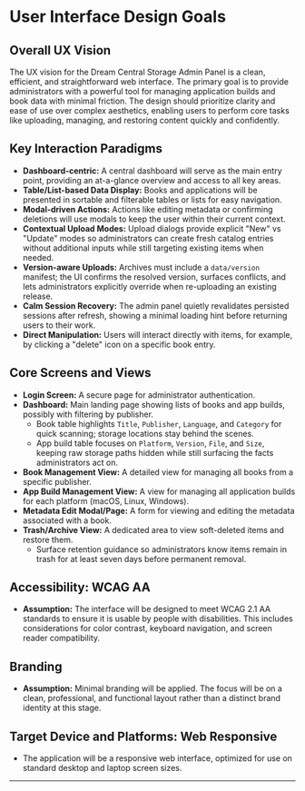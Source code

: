 # **User Interface Design Goals**

## **Overall UX Vision**

The UX vision for the Dream Central Storage Admin Panel is a clean, efficient, and straightforward web interface. The primary goal is to provide administrators with a powerful tool for managing application builds and book data with minimal friction. The design should prioritize clarity and ease of use over complex aesthetics, enabling users to perform core tasks like uploading, managing, and restoring content quickly and confidently.

## **Key Interaction Paradigms**

* **Dashboard-centric:** A central dashboard will serve as the main entry point, providing an at-a-glance overview and access to all key areas.
* **Table/List-based Data Display:** Books and applications will be presented in sortable and filterable tables or lists for easy navigation.
* **Modal-driven Actions:** Actions like editing metadata or confirming deletions will use modals to keep the user within their current context.
* **Contextual Upload Modes:** Upload dialogs provide explicit "New" vs "Update" modes so administrators can create fresh catalog entries without additional inputs while still targeting existing items when needed.
* **Version-aware Uploads:** Archives must include a `data/version` manifest; the UI confirms the resolved version, surfaces conflicts, and lets administrators explicitly override when re-uploading an existing release.
* **Calm Session Recovery:** The admin panel quietly revalidates persisted sessions after refresh, showing a minimal loading hint before returning users to their work.
* **Direct Manipulation:** Users will interact directly with items, for example, by clicking a "delete" icon on a specific book entry.

## **Core Screens and Views**

* **Login Screen:** A secure page for administrator authentication.
* **Dashboard:** Main landing page showing lists of books and app builds, possibly with filtering by publisher.
  * Book table highlights `Title`, `Publisher`, `Language`, and `Category` for quick scanning; storage locations stay behind the scenes.
  * App build table focuses on `Platform`, `Version`, `File`, and `Size`, keeping raw storage paths hidden while still surfacing the facts administrators act on.
* **Book Management View:** A detailed view for managing all books from a specific publisher.
* **App Build Management View:** A view for managing all application builds for each platform (macOS, Linux, Windows).
* **Metadata Edit Modal/Page:** A form for viewing and editing the metadata associated with a book.
* **Trash/Archive View:** A dedicated area to view soft-deleted items and restore them.
  * Surface retention guidance so administrators know items remain in trash for at least seven days before permanent removal.

## **Accessibility: WCAG AA**

* **Assumption:** The interface will be designed to meet WCAG 2.1 AA standards to ensure it is usable by people with disabilities. This includes considerations for color contrast, keyboard navigation, and screen reader compatibility.

## **Branding**

* **Assumption:** Minimal branding will be applied. The focus will be on a clean, professional, and functional layout rather than a distinct brand identity at this stage.

## **Target Device and Platforms: Web Responsive**

* The application will be a responsive web interface, optimized for use on standard desktop and laptop screen sizes.

---
